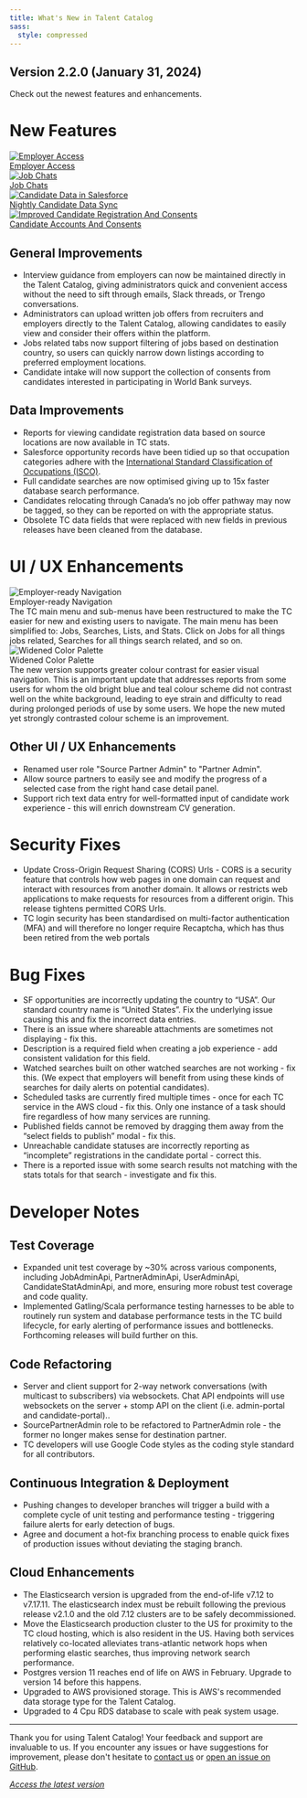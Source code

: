 ```yaml
---
title: What's New in Talent Catalog
sass:
  style: compressed
---
```


## Version 2.2.0 (January 31, 2024)

Check out the newest features and enhancements.

# New Features

<div class="card-container">

  <a href="./v220/employer_access" class="card">
    <img src="./assets/images/v220/EmployerAccess.png" alt="Employer Access" class="card-image">
    <div class="card-title">Employer Access</div>
  </a>

  <a href="./v220/job_chats" class="card">
    <img src="./assets/images/v220/JobChats.png" alt="Job Chats" class="card-image">
    <div class="card-title">Job Chats</div>
  </a>

</div>

<div class="card-container">

  <a href="./v220/candidate_data_in_salesforce" class="card">
    <img src="./assets/images/v220/CandidateDataInSalesforce.png" 
            alt="Candidate Data in Salesforce" class="card-image">
    <div class="card-title">Nightly Candidate Data Sync</div>
  </a>

  <a href="./v220/candidate_registration_and_consents" class="card">
    <img src="./assets/images/v220/CandidateRegistrationAndConsents.png" 
            alt="Improved Candidate Registration And Consents" class="card-image">
    <div class="card-title">Candidate Accounts And Consents</div>
  </a>

</div>

## General Improvements

- Interview guidance from employers can now be maintained directly in the Talent Catalog, giving 
administrators quick and convenient access without the need to sift through emails, Slack threads, 
or Trengo conversations.
- Administrators can upload written job offers from recruiters and employers directly to the Talent
Catalog, allowing candidates to easily view and consider their offers within the platform.
- Jobs related tabs now support filtering of jobs based on destination country, so users can 
quickly narrow down listings according to preferred employment locations.
- Candidate intake will now support the collection of consents from candidates interested in 
participating in World Bank surveys.

## Data Improvements

- Reports for viewing candidate registration data based on source locations are now available in TC
stats.
- Salesforce opportunity records have been tidied up so that occupation categories adhere with the 
<a href="https://www.ilo.org/public/english/bureau/stat/isco/index.htm">International Standard 
Classification of Occupations (ISCO)</a>.
- Full candidate searches are now optimised giving up to 15x faster database search performance.
- Candidates relocating through Canada’s no job offer pathway may now be tagged, so they can be 
reported on with the appropriate status.
- Obsolete TC data fields that were replaced with new fields in previous releases have been 
cleaned from the database.


# UI / UX Enhancements

<div class="card-container">

  <div class="card-no-border">
    <img src="./assets/images/v220/EmployerReadyNavigation.png" alt="Employer-ready Navigation" class="card-image">
    <div class="card-body">
      <div class="card-title">Employer-ready Navigation</div>
      <div class="card-description">
        The TC main menu and sub-menus have been restructured to make the TC easier for new and 
existing users to navigate. The main menu has been simplified to: Jobs, Searches, Lists, and Stats.
Click on Jobs for all things jobs related, Searches for all things search related, and so on.
      </div>
    </div>
  </div>

  <div class="card-no-border">
    <img src="./assets/images/v220/WidenedColorPalette.png" alt="Widened Color Palette" class="card-image">
    <div class="card-body">
      <div class="card-title">Widened Color Palette</div>
      <div class="card-description">
        The new version supports greater colour contrast for easier visual navigation. This is an important 
update that addresses reports from some users for whom the old bright blue and teal colour scheme did not contrast 
well on the white background, leading to eye strain and difficulty to read during prolonged periods 
of use by some users. We hope the new muted yet strongly contrasted colour scheme is an improvement.
      </div>
    </div>
  </div>

</div>

## Other UI / UX Enhancements

- Renamed user role "Source Partner Admin" to "Partner Admin".
- Allow source partners to easily see and modify the progress of a selected case from the right hand case detail panel.
- Support rich text data entry for well-formatted input of candidate work experience - this will enrich downstream CV generation.


# Security Fixes

- Update Cross-Origin Request Sharing (CORS) Urls - CORS is a security feature that controls how web 
pages in one domain can request and interact with resources from another domain. It allows or 
restricts web applications to make requests for resources from a different origin. This release 
tightens permitted CORS Urls.
- TC login security has been standardised on multi-factor authentication (MFA) and will therefore 
no longer require Recaptcha, which has thus been retired from the web portals


# Bug Fixes

- SF opportunities are incorrectly updating the country to “USA”. Our standard country name is “United States”. Fix the underlying issue causing this and fix the incorrect data entries.
- There is an issue where shareable attachments are sometimes not displaying - fix this.
- Description is a required field when creating a job experience - add consistent validation for this field.
- Watched searches built on other watched searches are not working - fix this. (We expect that employers will benefit from using these kinds of searches for daily alerts on potential candidates).
- Scheduled tasks are currently fired multiple times - once for each TC service in the AWS cloud - fix this. Only one instance of a task should fire regardless of how many services are running.
- Published fields cannot be removed by dragging them away from the “select fields to publish” modal - fix this.
- Unreachable candidate statuses are incorrectly reporting as “incomplete” registrations in the candidate portal - correct this.
- There is a reported issue with some search results not matching with the stats totals for that search - investigate and fix this.


# Developer Notes

## Test Coverage

- Expanded unit test coverage by ~30% across various components, including JobAdminApi, PartnerAdminApi, UserAdminApi, CandidateStatAdminApi, 
and more, ensuring more robust test coverage and code quality.
- Implemented Gatling/Scala performance testing harnesses to be able to routinely run system and 
database performance tests in the TC build lifecycle, for early alerting of performance issues and 
bottlenecks. Forthcoming releases will build further on this.

## Code Refactoring
- Server and client support for 2-way network conversations (with multicast to subscribers) via 
websockets. Chat API endpoints will use websockets on the server + stomp API on the client (i.e. 
admin-portal and candidate-portal)..
- SourcePartnerAdmin role to be refactored to PartnerAdmin role - the former no longer makes sense for destination partner.
- TC developers will use Google Code styles as the coding style standard for all contributors.

## Continuous Integration & Deployment
- Pushing changes to developer branches will trigger a build with a complete cycle of unit testing and performance testing - triggering failure alerts for early detection of bugs.
- Agree and document a hot-fix branching process to enable quick fixes of production issues without deviating the staging branch.

## Cloud Enhancements
- The Elasticsearch version is upgraded from the end-of-life v7.12 to v7.17.11. The elasticsearch index must be rebuilt following the previous release v2.1.0 and the old 7.12 clusters are to be safely decommissioned.
- Move the Elasticsearch production cluster to the US for proximity to the TC cloud hosting, which is also resident in the US. 
Having both services relatively co-located alleviates trans-atlantic network hops when performing elastic searches, thus improving network search performance.
- Postgres version 11 reaches end of life on AWS in February. Upgrade to version 14 before this happens.
- Upgraded to AWS provisioned storage. This is AWS's recommended data storage type for the Talent Catalog.
- Upgraded to 4 Cpu RDS database to scale with peak system usage.



---

Thank you for using Talent Catalog! Your feedback and support are invaluable to us. If you encounter any issues or have
suggestions for improvement, please don't hesitate to [contact us](mailto:support@talentcatalog.net) or
[open an issue on GitHub](https://github.com/Talent-Catalog/talentcatalog/issues).

*[Access the latest version](https://tctalent.org/admin-portal/login)*

